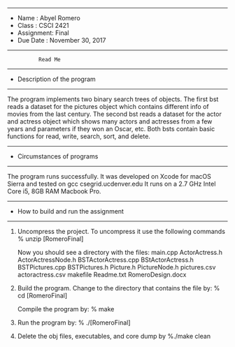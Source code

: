 *******************************************************
*  Name      :	Abyel Romero	           
*  Class     :  CSCI 2421           
*  Assignment:  Final              
*  Due Date  :  November 30, 2017
*******************************************************

		      Read Me


*******************************************************
*  Description of the program
*******************************************************
The program implements two binary search trees of objects. The first bst reads a dataset for the pictures object which contains different info of movies from the last century. The second bst reads a dataset for the actor and actress object which shows many actors and actresses from a few years and parameters if they won an Oscar, etc. Both bsts contain basic functions for read, write, search, sort, and delete. 


*******************************************************
*  Circumstances of programs
*******************************************************
The program runs successfully. 
It was developed on Xcode for macOS Sierra and tested on gcc csegrid.ucdenver.edu
It runs on a  2.7 GHz Intel Core i5, 8GB RAM Macbook Pro.

*******************************************************
*  How to build and run the assignment
******************************************************* 		

1. Uncompress the project. To uncompress it use the following commands 
       % unzip [RomeroFinal]

   Now you should see a directory with the files:
	main.cpp
	ActorActress.h
	ActorActressNode.h
	BSTActorActress.cpp
	BStActorActress.h
	BSTPictures.cpp
	BSTPictures.h
	Picture.h
	PictureNode.h
	pictures.csv
	actoractress.csv
	makefile
	Readme.txt
	RomeroDesign.docx
	
2. Build the program.
    Change to the directory that contains the file by:
    % cd [RomeroFinal] 

    Compile the program by:
    % make

3. Run the program by:
   % ./[RomeroFinal]

4. Delete the obj files, executables, and core dump by
   %./make clean



